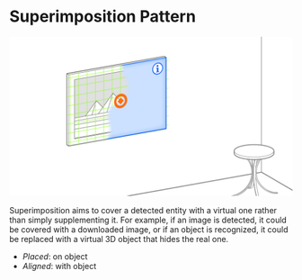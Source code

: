 # Superimposition Pattern

<img src="images/SuperImposition.png">

Superimposition aims to cover a detected entity with a virtual one rather than simply supplementing it. For example, if an image is detected, it could be covered with a downloaded image, or if an object is recognized, it could be replaced with a virtual 3D object that hides the real one.

* _Placed_: on object
* _Aligned_: with object